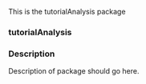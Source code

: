 This is the tutorialAnalysis   package 
### tutorialAnalysis
### Description
Description of package should go here.
